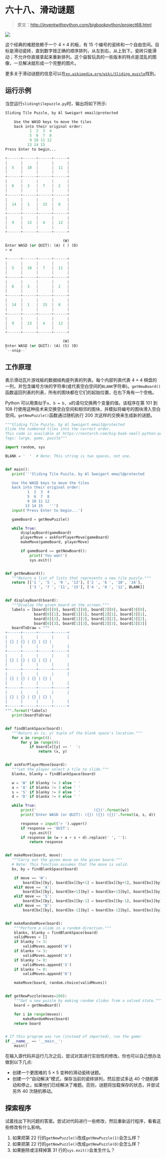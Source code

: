 # 六十八、滑动谜题

> 原文：<http://inventwithpython.com/bigbookpython/project68.html>

![](img/9d995d63aaead72cad01120081eb8f75.png)

这个经典的难题依赖于一个 4 × 4 的板，有 15 个编号的瓷砖和一个自由空间。目标是滑动瓷砖，直到数字按正确的顺序排列，从左到右，从上到下。瓷砖只能滑动；不允许你直接拿起来重新排列。这个益智玩具的一些版本的特点是混乱的图像，一旦解决就形成一个完整的图片。

更多关于滑动谜题的信息可以在[`en.wikipedia.org/wiki/Sliding_puzzle`](https://en.wikipedia.org/wiki/Sliding_puzzle)找到。

## 运行示例

当您运行`slidingtilepuzzle.py`时，输出将如下所示:

```py
Sliding Tile Puzzle, by Al Sweigart email@protected

    Use the WASD keys to move the tiles
    back into their original order:
           1  2  3  4
           5  6  7  8
           9 10 11 12
          13 14 15
Press Enter to begin...

+------+------+------+------+
|      |      |      |      |
|  5   |  10  |      |  11  |
|      |      |      |      |
+------+------+------+------+
|      |      |      |      |
|  6   |  3   |  7   |  2   |
|      |      |      |      |
+------+------+------+------+
|      |      |      |      |
|  14  |  1   |  15  |  8   |
|      |      |      |      |
+------+------+------+------+
|      |      |      |      |
|  9   |  13  |  4   |  12  |
|      |      |      |      |
+------+------+------+------+

                          (W)
Enter WASD (or QUIT): (A) ( ) (D)
> w

+------+------+------+------+
|      |      |      |      |
|  5   |  10  |  7   |  11  |
|      |      |      |      |
+------+------+------+------+
|      |      |      |      |
|  6   |  3   |      |  2   |
|      |      |      |      |
+------+------+------+------+
|      |      |      |      |
|  14  |  1   |  15  |  8   |
|      |      |      |      |
+------+------+------+------+
|      |      |      |      |
|  9   |  13  |  4   |  12  |
|      |      |      |      |
+------+------+------+------+

                          (W)
Enter WASD (or QUIT): (A) (S) (D)
`--snip--`
```

## 工作原理

表示滑动瓦片游戏板的数据结构是列表的列表。每个内部列表代表 4 × 4 棋盘的一列，并包含编号方块的字符串(或代表空白空间的`BLANK`字符串)。`getNewBoard()`函数返回列表的列表，所有的图块都在它们的起始位置，在右下角有一个空格。

Python 可以用类似于`a, b = b, a`的语句交换两个变量的值。该程序在第 101 到 108 行使用这种技术来交换空白空间和相邻的图块，并模拟将编号的图块滑入空白空间。`getNewPuzzle()`函数通过随机执行 200 次这样的交换来生成新的谜题。

```py
"""Sliding Tile Puzzle, by Al Sweigart email@protected
Slide the numbered tiles into the correct order.
This code is available at https://nostarch.com/big-book-small-python-programming
Tags: large, game, puzzle"""

import random, sys

BLANK = '  '  # Note: This string is two spaces, not one.


def main():
   print('''Sliding Tile Puzzle, by Al Sweigart email@protected

   Use the WASD keys to move the tiles
   back into their original order:
          1  2  3  4
          5  6  7  8
          9 10 11 12
         13 14 15   ''')
   input('Press Enter to begin...')

   gameBoard = getNewPuzzle()

   while True:
       displayBoard(gameBoard)
       playerMove = askForPlayerMove(gameBoard)
       makeMove(gameBoard, playerMove)

       if gameBoard == getNewBoard():
           print('You won!')
           sys.exit()


def getNewBoard():
   """Return a list of lists that represents a new tile puzzle."""
   return [['1 ', '5 ', '9 ', '13'], ['2 ', '6 ', '10', '14'],
           ['3 ', '7 ', '11', '15'], ['4 ', '8 ', '12', BLANK]]


def displayBoard(board):
   """Display the given board on the screen."""
   labels = [board[0][0], board[1][0], board[2][0], board[3][0],
             board[0][1], board[1][1], board[2][1], board[3][1],
             board[0][2], board[1][2], board[2][2], board[3][2],
             board[0][3], board[1][3], board[2][3], board[3][3]]
   boardToDraw = """
+------+------+------+------+
|      |      |      |      |
| {} | {} | {} | {} |
|      |      |      |      |
+------+------+------+------+
|      |      |      |      |
| {} | {} | {} | {} |
|      |      |      |      |
+------+------+------+------+
|      |      |      |      |
| {} | {} | {} | {} |
|      |      |      |      |
+------+------+------+------+
|      |      |      |      |
| {} | {} | {} | {} |
|      |      |      |      |
+------+------+------+------+
""".format(*labels)
   print(boardToDraw)


def findBlankSpace(board):
   """Return an (x, y) tuple of the blank space's location."""
   for x in range(4):
       for y in range(4):
           if board[x][y] == '  ':
               return (x, y)


def askForPlayerMove(board):
   """Let the player select a tile to slide."""
   blankx, blanky = findBlankSpace(board)

   w = 'W' if blanky != 3 else ' '
   a = 'A' if blankx != 3 else ' '
   s = 'S' if blanky != 0 else ' '
   d = 'D' if blankx != 0 else ' '

   while True:
       print('                          ({})'.format(w))
       print('Enter WASD (or QUIT): ({}) ({}) ({})'.format(a, s, d))

       response = input('> ').upper()
       if response == 'QUIT':
           sys.exit()
       if response in (w + a + s + d).replace(' ', ''):
           return response


def makeMove(board, move):
   """Carry out the given move on the given board."""
   # Note: This function assumes that the move is valid.
   bx, by = findBlankSpace(board)

    if move == 'W':
        board[bx][by], board[bx][by+1] = board[bx][by+1], board[bx][by]
    elif move == 'A':
        board[bx][by], board[bx+1][by] = board[bx+1][by], board[bx][by]
    elif move == 'S':
        board[bx][by], board[bx][by-1] = board[bx][by-1], board[bx][by]
    elif move == 'D':
        board[bx][by], board[bx-1][by] = board[bx-1][by], board[bx][by]


def makeRandomMove(board):
    """Perform a slide in a random direction."""
    blankx, blanky = findBlankSpace(board)
    validMoves = []
    if blanky != 3:
        validMoves.append('W')
    if blankx != 3:
        validMoves.append('A')
    if blanky != 0:
        validMoves.append('S')
    if blankx != 0:
        validMoves.append('D')

    makeMove(board, random.choice(validMoves))


def getNewPuzzle(moves=200):
    """Get a new puzzle by making random slides from a solved state."""
    board = getNewBoard()

    for i in range(moves):
        makeRandomMove(board)
    return board


# If this program was run (instead of imported), run the game:
if __name__ == '__main__':
    main() 
```

在输入源代码并运行几次之后，尝试对其进行实验性的修改。你也可以自己想办法做到以下几点:

*   创建一个更困难的 5 × 5 变种的滑动瓷砖谜题。
*   创建一个“自动解决”模式，保存当前的瓷砖排列，然后尝试多达 40 个随机移动和停止，如果他们已经解决了难题。否则，谜题将加载保存的状态，并尝试另外 40 次随机移动。

## 探索程序

试着找出下列问题的答案。尝试对代码进行一些修改，然后重新运行程序，看看这些修改有什么影响。

1.  如果把第 22 行的`getNewPuzzle()`改成`getNewPuzzle(1)`会怎么样？
2.  如果把第 22 行的`getNewPuzzle()`改成`getNewPuzzle(0)`会怎么样？
3.  如果删除或注释掉第 31 行的`sys.exit()`会发生什么？